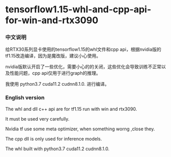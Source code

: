 # tensorflow1.15-whl-and-cpp-api-for-win-and-rtx3090
### 中文说明

给RTX30系列显卡使用的tensorflow1.15的whl文件和cpp api，根据nvidia版的tf1.15改造编译，因为是魔改版，建议小心使用。

nvidia版默认开启了一些优化，需要小心的的关闭，这些优化会导致训练不正常以及性能问题，cpp api仅用于进行graph的推理。

我使用 python3.7 cuda11.2 cudnn8.1.0. 进行编译。

### English version

The whl and dll c++ api are for tf1.15 run with win and rtx3090.

It must be used very carefully.

Nvidia tf use some meta optimizer, when something worng ,close they.

The cpp dll is only used for inference models.

The whl built with python3.7 cuda11.2 cudnn8.1.0.
